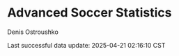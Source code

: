 # Advanced Soccer Statistics
Denis Ostroushko

<!-- gfm -->

Last successful data update: 2025-04-21 02:16:10 CST
